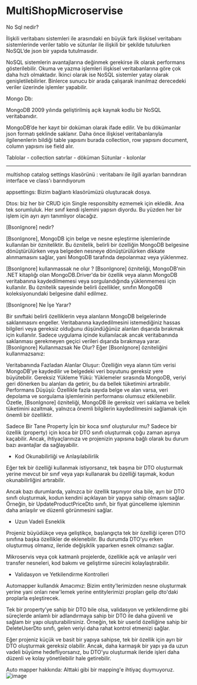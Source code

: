 # MultiShopMicroservise

No Sql nedir?

İlişkili veritabanı sistemleri ile arasındaki en büyük fark ilişkisel veritabanı sistemlerinde veriler tablo ve sütunlar ile ilişkili bir şekilde tutulurken NoSQL’de json bir yapıda tutulmasıdır.

NoSQL sistemlerin avantajlarına değinmek gerekirse ilk olarak performans gösterilebilir. Okuma ve yazma işlemleri ilişkisel veritabanlarına göre çok daha hızlı olmaktadır. İkinci olarak ise NoSQL sistemler yatay olarak genişletilebilirler. Binlerce sunucu bir arada çalışarak inanılmaz derecedeki veriler üzerinde işlemler yapabilir.

Mongo Db:

MongoDB 2009 yılında geliştirilmiş açık kaynak kodlu bir NoSQL veritabanıdır.

MongoDB’de her kayıt bir doküman olarak ifade edilir. Ve bu dökümanlar json formatı şeklinde saklanır. Daha önce ilişkisel veritabanlarıyla ilgilenenlerin bildiği table yapısını burada collection, row yapısını document, column yapısını ise field alır.

Tablolar - collection
satırlar - döküman
Sütunlar - kolonlar


------
multishop catalog
settings klasörünü : veritabanı ile ilgili ayarları barındıran interface ve class'ı barındıyorum

appsettings: Bizim bağlantı klasörümüzü oluşturacak dosya.

Dtos: biz her bir CRUD için Single responsiblty ezmemek için ekledik. Ana tek sorumluluk. Her sınıf kendi işlemini yapsın diyordu. Bu yüzden her bir işlem için ayrı ayrı tanımlıyor olacağız.

[BsonIgnore] nedir?

[BsonIgnore], MongoDB için belge ve nesne eşleştirme işlemlerinde kullanılan bir özniteliktir. Bu öznitelik, belirli bir özelliğin MongoDB belgesine dönüştürülürken veya belgeden nesneye dönüştürülürken dikkate alınmamasını sağlar, yani MongoDB tarafında depolanmaz veya yüklenmez.

[BsonIgnore] kullanmassak ne olur ?
[BsonIgnore] özniteliği, MongoDB'nin .NET kitaplığı olan MongoDB.Driver'da bir özellik veya alanın MongoDB veritabanına kaydedilmemesi veya sorgulandığında yüklenmemesi için kullanılır. Bu öznitelik sayesinde belirli özellikler, sınıfın MongoDB koleksiyonundaki belgesine dahil edilmez.

[BsonIgnore] Ne İşe Yarar?

Bir sınıftaki belirli özelliklerin veya alanların MongoDB belgelerinde saklanmasını engeller.
Veritabanına kaydedilmesini istemediğiniz hassas bilgileri veya gereksiz olduğunu düşündüğünüz alanları dışarıda bırakmak için kullanılır.
Sadece uygulama içinde kullanılacak ancak veritabanında saklanması gerekmeyen geçici verileri dışarıda bırakmaya yarar.
[BsonIgnore] Kullanmazsak Ne Olur?
Eğer [BsonIgnore] özniteliğini kullanmazsanız:

Veritabanında Fazladan Alanlar Oluşur: Özelliğin veya alanın tüm verisi MongoDB’ye kaydedilir ve belgedeki veri boyutunu gereksiz yere büyütebilir.
Gereksiz Yükleme Yükü: Yüklemeler sırasında MongoDB, veriyi geri dönerken bu alanları da getirir, bu da bellek tüketimini artırabilir.
Performans Düşüşü: Özellikle fazla sayıda belge ve alan varsa, veri depolama ve sorgulama işlemlerinin performansı olumsuz etkilenebilir.
Özetle, [BsonIgnore] özniteliği, MongoDB ile gereksiz veri saklama ve bellek tüketimini azaltmak, yalnızca önemli bilgilerin kaydedilmesini sağlamak için önemli bir özelliktir.



Sadece Bir Tane Property İçin bir koca sınıf oluşturulur mu?
Sadece bir özellik (property) için koca bir DTO sınıfı oluşturmak çoğu zaman aşırıya kaçabilir. Ancak, ihtiyaçlarınıza ve projenizin yapısına bağlı olarak bu durum bazı avantajlar da sağlayabilir. 

- Kod Okunabilirliği ve Anlaşılabilirlik

Eğer tek bir özelliği kullanmak istiyorsanız, tek başına bir DTO oluşturmak yerine mevcut bir sınıf veya yapı kullanarak bu özelliği taşımak, kodun okunabilirliğini artırabilir.

Ancak bazı durumlarda, yalnızca bir özellik taşınıyor olsa bile, ayrı bir DTO sınıfı oluşturmak, kodun kendini açıklayan bir yapıya sahip olmasını sağlar. Örneğin, bir UpdateProductPriceDto sınıfı, bir fiyat güncelleme işleminin daha anlaşılır ve düzenli görünmesini sağlar.

- Uzun Vadeli Esneklik

Projeniz büyüdükçe veya geliştikçe, başlangıçta tek bir özelliği içeren DTO sınıfına başka özellikler de eklenebilir. Bu durumda DTO’yu erken oluşturmuş olmanız, ileride değişiklik yaparken esnek olmanızı sağlar.

Mikroservis veya çok katmanlı projelerde, özellikle açık ve anlaşılır veri transfer nesneleri, kod bakımı ve geliştirme sürecini kolaylaştırabilir.

- Validasyon ve Yetkilendirme Kontrolleri


Automapper kullandık
Amacımız: Bizim entity'lerimizden nesne oluşturmak yerine yani onları new'lemek yerine entitylerimizi propları gelip dto'daki proplarla eşleştirecek.

Tek bir property’ye sahip bir DTO bile olsa, validasyon ve yetkilendirme gibi süreçlerde anlamlı bir adlandırmaya sahip bir DTO ile daha güvenli ve sağlam bir yapı oluşturabilirsiniz. Örneğin, tek bir userId özelliğine sahip bir DeleteUserDto sınıfı, gelen veriyi daha rahat kontrol etmenizi sağlar.

Eğer projeniz küçük ve basit bir yapıya sahipse, tek bir özellik için ayrı bir DTO oluşturmak gereksiz olabilir. Ancak, daha karmaşık bir yapı ya da uzun vadeli büyüme hedefliyorsanız, bu DTO’yu oluşturmak ileride işleri daha düzenli ve kolay yönetilebilir hale getirebilir.


Auto mapper hakkında:
Alttaki gibi bir mapping'e ihtiyaç duymuyoruz.
![image](https://github.com/user-attachments/assets/882b9f93-5719-403a-89d7-c80ce384ccc0)





